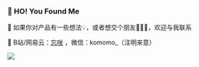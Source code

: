 ### 👻 HO! You Found Me

💬  如果你对产品有一些想法💡，或者想交个朋友🙋🏻‍♀️，欢迎与我联系

📮  B站/网易云：[忘咲](https://space.bilibili.com/2128524)  ，微信：komomo_（注明来意）

![](https://github-readme-stats.vercel.app/api?username=wannaxiao&show_icons=true&icon_color=0366d6&text_color=24292e&bg_color=ffffff&hide_title=true&hide=issues)
